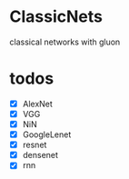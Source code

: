 # ClassicNets
classical networks with gluon



# todos
* [x] AlexNet    
* [x] VGG   
* [x] NiN    
* [x] GoogleLenet   
* [x] resnet   
* [x] densenet
* [x] rnn
